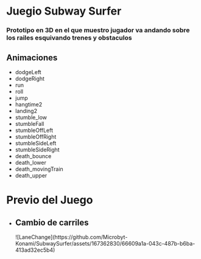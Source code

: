 <h1>Juegio Subway Surfer</h1>
<h3>Prototipo en 3D en el que muestro jugador va andando sobre los railes esquivando trenes y obstaculos</h3>
<h2>Animaciones</h2>
<ul>
  <li>dodgeLeft</li>
  <li>dodgeRight</li>
  <li>run</li>
  <li>roll</li>
  <li>jump</li>
  <li>hangtime2</li>
  <li>landing2</li>
  <li>stumble_low</li>
  <li>stumbleFall</li>
  <li>stumbleOffLeft</li>
  <li>stumbleOffRight</li>
  <li>stumbleSideLeft</li>
  <li>stumbleSideRight</li>
  <li>death_bounce</li>
  <li>death_lower</li>
  <li>death_movingTrain</li>
  <li>death_upper</li>
</ul>
<h1>Previo del Juego</h1>
<ul>
  <li>
    <h2>Cambio de carriles</h2>
    ![LaneChange](https://github.com/Microbyt-Konami/SubwaySurfer/assets/167362830/66609a1a-043c-487b-b6ba-413ad32ec5b4)
  </li>
</ul>
